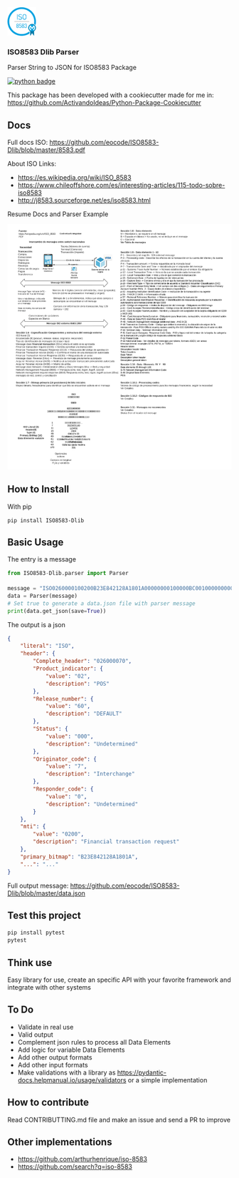 <img width="64" src="https://raw.githubusercontent.com/eocode/ISO8583-Dlib/master/img/logo.png">
<h3>ISO8583 Dlib Parser</h3>
<p>
Parser String to JSON for ISO8583 Package
</p>
<p>
<a href="https://www.python.org/">
    <img src="https://img.shields.io/pypi/pyversions/Django.svg?style=flat-square"  alt="python badge">
</a>
</p>

This package has been developed  with a cookiecutter made for me in: https://github.com/ActivandoIdeas/Python-Package-Cookiecutter

## Docs

Full docs ISO: https://github.com/eocode/ISO8583-Dlib/blob/master/8583.pdf

About ISO Links: 

* https://es.wikipedia.org/wiki/ISO_8583
* https://www.chileoffshore.com/es/interesting-articles/115-todo-sobre-iso8583
* http://j8583.sourceforge.net/es/iso8583.html

Resume Docs and Parser Example

<div align="center">
  <img src="https://raw.githubusercontent.com/eocode/ISO8583-Dlib/master/img/ISO%208583.png">
</div>

## How to Install

With pip

    pip install ISO8583-Dlib

## Basic Usage

The entry is a message

```python
from ISO8583-Dlib.parser import Parser

message = "ISO0260000100200B23E842128A1801A00000000100000BC0010000000000070020707203500000013153459070724050707070705161199999999999274231453201761925=2405226096000000000619P0891218        INBURSA CASHBACK      CD MEXICO    001MX0277126834            00010101484016B036PRO1+0000000019B359    00000000000370& 0000700370! C000026              113000       ! C400012 000000021082! Q200002 03! B200158 7FF900008000800080008251FFC4F2FDE21D0000000070020000000000003C00002A48448420070700BE967302000706010A03A4B80200000"
data = Parser(message)
# Set true to generate a data.json file with parser message
print(data.get_json(save=True))
```

The output is a json

```json
{
    "literal": "ISO",
    "header": {
        "Complete_header": "026000070",
        "Product_indicator": {
            "value": "02",
            "description": "POS"
        },
        "Release_number": {
            "value": "60",
            "description": "DEFAULT"
        },
        "Status": {
            "value": "000",
            "description": "Undetermined"
        },
        "Originator_code": {
            "value": "7",
            "description": "Interchange"
        },
        "Responder_code": {
            "value": "0",
            "description": "Undetermined"
        }
    },
    "mti": {
        "value": "0200",
        "description": "Financial transaction request"
    },
    "primary_bitmap": "B23E842128A1801A",
    "...": "..."
}
```

Full output message: https://github.com/eocode/ISO8583-Dlib/blob/master/data.json

## Test this project

```sh
pip install pytest
pytest
```

## Think use

Easy library for use, create an specific API with your favorite framework and integrate with other systems

## To Do

* Validate in real use
* Valid output
* Complement json rules to process all Data Elements
* Add logic for variable Data Elements
* Add other output formats
* Add other input formats
* Make validations with a library as https://pydantic-docs.helpmanual.io/usage/validators or a simple implementation

## How to contribute

Read CONTRIBUTTING.md file and make an issue and send a PR to improve

## Other implementations

* https://github.com/arthurhenrique/iso-8583
* https://github.com/search?q=iso-8583